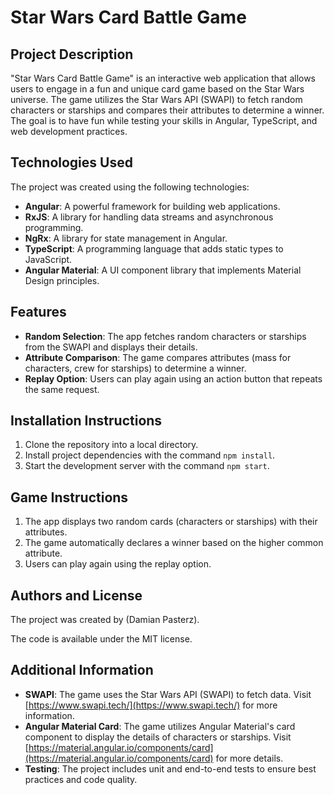# Star Wars Card Battle Game

## Project Description

"Star Wars Card Battle Game" is an interactive web application that allows users to engage in a fun and unique card game based on the Star Wars universe. The game utilizes the Star Wars API (SWAPI) to fetch random characters or starships and compares their attributes to determine a winner. The goal is to have fun while testing your skills in Angular, TypeScript, and web development practices.

## Technologies Used

The project was created using the following technologies:

- **Angular**: A powerful framework for building web applications.
- **RxJS**: A library for handling data streams and asynchronous programming.
- **NgRx**: A library for state management in Angular.
- **TypeScript**: A programming language that adds static types to JavaScript.
- **Angular Material**: A UI component library that implements Material Design principles.

## Features

- **Random Selection**: The app fetches random characters or starships from the SWAPI and displays their details.
- **Attribute Comparison**: The game compares attributes (mass for characters, crew for starships) to determine a winner.
- **Replay Option**: Users can play again using an action button that repeats the same request.

## Installation Instructions

1. Clone the repository into a local directory.
2. Install project dependencies with the command `npm install`.
3. Start the development server with the command `npm start`.

## Game Instructions

1. The app displays two random cards (characters or starships) with their attributes.
2. The game automatically declares a winner based on the higher common attribute.
3. Users can play again using the replay option.

## Authors and License

The project was created by (Damian Pasterz).

The code is available under the MIT license.

## Additional Information

- **SWAPI**: The game uses the Star Wars API (SWAPI) to fetch data. Visit [https://www.swapi.tech/](https://www.swapi.tech/) for more information.
- **Angular Material Card**: The game utilizes Angular Material's card component to display the details of characters or starships. Visit [https://material.angular.io/components/card](https://material.angular.io/components/card) for more details.
- **Testing**: The project includes unit and end-to-end tests to ensure best practices and code quality.
